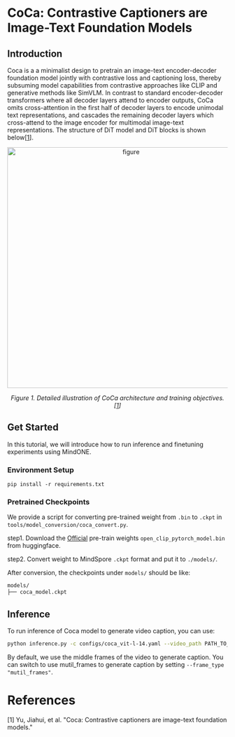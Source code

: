 # CoCa: Contrastive Captioners are Image-Text Foundation Models

## Introduction

Coca is a a minimalist design to pretrain an image-text encoder-decoder foundation model jointly with contrastive loss and captioning loss, thereby subsuming model capabilities from contrastive approaches like CLIP and generative methods like SimVLM.
In contrast to standard encoder-decoder transformers where all decoder layers attend to encoder outputs, CoCa omits cross-attention in the first half of decoder layers to encode unimodal text representations, and cascades the remaining decoder layers which cross-attend to the image encoder for multimodal image-text representations.
The structure of DiT model and DiT blocks is shown below[<a href="#references">1</a>].

<p align="center">
  <img width="550" alt="figure" src="https://github.com/mlfoundations/open_clip/assets/52945530/ca75eccb-ea1f-4e9a-b628-1b88b691b849">
</p>
<p align="center">
  <em> Figure 1. Detailed illustration of CoCa architecture and training objectives. [<a href="#references">1</a>] </em>
</p>

## Get Started
In this tutorial, we will introduce how to run inference and finetuning experiments using MindONE.

### Environment Setup

```
pip install -r requirements.txt
```

### Pretrained Checkpoints

We provide a script for converting pre-trained weight from `.bin` to `.ckpt` in `tools/model_conversion/coca_convert.py`.

step1. Download the [Official](https://huggingface.co/laion/mscoco_finetuned_CoCa-ViT-L-14-laion2B-s13B-b90k/tree/main) pre-train weights `open_clip_pytorch_model.bin` from huggingface.

step2. Convert weight to MindSpore `.ckpt` format and put it to `./models/`.

After conversion, the checkpoints under `models/` should be like:
```bash
models/
├── coca_model.ckpt
```

## Inference

To run inference of Coca model to generate video caption, you can use:
```bash
python inference.py -c configs/coca_vit-l-14.yaml --video_path PATH_TO_YOUR_VIDEO --frame_type "middle"
```
By default, we use the middle frames of the video to generate caption. You can switch to use mutil_frames to generate caption by setting `--frame_type "mutil_frames"`.




# References

[1] Yu, Jiahui, et al. "Coca: Contrastive captioners are image-text foundation models."
